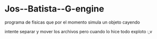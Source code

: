 # Jos--Batista--G-engine
programa de fisicas que por el momento simula un objeto cayendo 

intente separar y mover los archivos pero cuando lo hice todo exploto :,v
